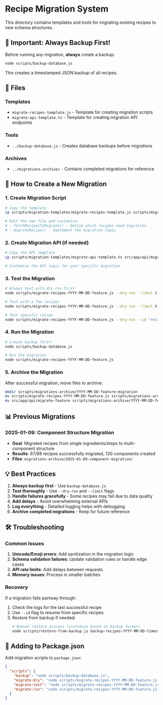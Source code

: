 # Recipe Migration System

This directory contains templates and tools for migrating existing recipes to new schema structures.

## 🚨 Important: Always Backup First!

Before running any migration, **always** create a backup:

```bash
node scripts/backup-database.js
```

This creates a timestamped JSON backup of all recipes.

## 📁 Files

### Templates
- `migrate-recipes-template.js` - Template for creating migration scripts
- `migrate-api-template.ts` - Template for creating migration API endpoints

### Tools
- `../backup-database.js` - Creates database backups before migrations

### Archives
- `../migrations-archive/` - Contains completed migrations for reference

## 🔄 How to Create a New Migration

### 1. Create Migration Script

```bash
# Copy the template
cp scripts/migration-templates/migrate-recipes-template.js scripts/migrate-recipes-YYYY-MM-DD-feature.js

# Edit the new file and customize:
# - fetchRecipesToMigrate() - Define which recipes need migration
# - migrateRecipe() - Implement the migration logic
```

### 2. Create Migration API (if needed)

```bash
# Copy the API template
cp scripts/migration-templates/migrate-api-template.ts src/app/api/migrate-feature/route.ts

# Customize the API logic for your specific migration
```

### 3. Test the Migration

```bash
# Always test with dry run first
node scripts/migrate-recipes-YYYY-MM-DD-feature.js --dry-run --limit 1

# Test with a few recipes
node scripts/migrate-recipes-YYYY-MM-DD-feature.js --dry-run --limit 5

# Test specific recipe
node scripts/migrate-recipes-YYYY-MM-DD-feature.js --dry-run --id "recipe-id-here"
```

### 4. Run the Migration

```bash
# Create backup first!
node scripts/backup-database.js

# Run the migration
node scripts/migrate-recipes-YYYY-MM-DD-feature.js
```

### 5. Archive the Migration

After successful migration, move files to archive:

```bash
mkdir scripts/migrations-archive/YYYY-MM-DD-feature-migration
mv scripts/migrate-recipes-YYYY-MM-DD-feature.js scripts/migrations-archive/YYYY-MM-DD-feature-migration/
mv src/app/api/migrate-feature scripts/migrations-archive/YYYY-MM-DD-feature-migration/migrate-feature-api
```

## 📊 Previous Migrations

### 2025-01-09: Component Structure Migration
- **Goal**: Migrated recipes from single ingredients/steps to multi-component structure
- **Results**: 67/88 recipes successfully migrated, 130 components created
- **Files**: `migrations-archive/2025-01-09-component-migration/`

## 💡 Best Practices

1. **Always backup first** - Use `backup-database.js`
2. **Test thoroughly** - Use `--dry-run` and `--limit` flags
3. **Handle failures gracefully** - Some recipes may fail due to data quality
4. **Add delays** - Avoid overwhelming external APIs
5. **Log everything** - Detailed logging helps with debugging
6. **Archive completed migrations** - Keep for future reference

## 🛠 Troubleshooting

### Common Issues

1. **Unicode/Emoji errors**: Add sanitization in the migration logic
2. **Schema validation failures**: Update validation rules or handle edge cases
3. **API rate limits**: Add delays between requests
4. **Memory issues**: Process in smaller batches

### Recovery

If a migration fails partway through:

1. Check the logs for the last successful recipe
2. Use `--id` flag to resume from specific recipes
3. Restore from backup if needed:
   ```bash
   # Manual restore process (customize based on backup format)
   node scripts/restore-from-backup.js backup-recipes-YYYY-MM-DD-timestamp.json
   ```

## 📝 Adding to Package.json

Add migration scripts to `package.json`:

```json
{
  "scripts": {
    "backup": "node scripts/backup-database.js",
    "migrate:dry": "node scripts/migrate-recipes-YYYY-MM-DD-feature.js --dry-run --limit 5",
    "migrate:test": "node scripts/migrate-recipes-YYYY-MM-DD-feature.js --dry-run --limit 1",
    "migrate:run": "node scripts/migrate-recipes-YYYY-MM-DD-feature.js"
  }
}
```
